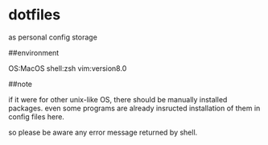 # dotfiles

as personal config storage

##environment

OS:MacOS
shell:zsh
vim:version8.0

##note

if it were for other unix-like OS, there should be manually installed packages.
even some programs are already insructed installation of them in config files here.

so please be aware any error message returned by shell.
